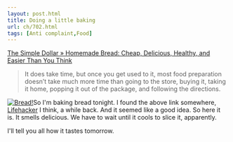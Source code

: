```yaml
---
layout: post.html
title: Doing a little baking
url: ch/702.html
tags: [Anti complaint,Food]
---
```

[The Simple Dollar » Homemade Bread: Cheap, Delicious, Healthy, and Easier Than You Think](http://www.thesimpledollar.com/2007/11/04/homemade-bread-cheap-delicious-healthy-and-easier-than-you-think/)

> It does take time, but once you get used to it, most food preparation doesn’t take much more time than going to the store, buying it, taking it home, popping it out of the package, and following the directions.

[![Bread!](http://farm3.static.flickr.com/2164/2088174060_a6bb093a28_m.jpg)](http://www.flickr.com/photos/thetejon/2088174060/)So I'm baking bread tonight. I found the above link somewhere, [Lifehacker](http://www.lifehacker.com) I think, a while back. And it seemed like a good idea. So here it is. It smells delicious. We have to wait until it cools to slice it, apparently.

I'll tell you all how it tastes tomorrow.
